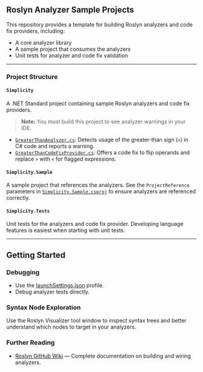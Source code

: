 
## Roslyn Analyzer Sample Projects

This repository provides a template for building Roslyn analyzers and code fix providers, including:

- A core analyzer library
- A sample project that consumes the analyzers
- Unit tests for analyzer and code fix validation

---

### Project Structure

#### `Simplicity`
A .NET Standard project containing sample Roslyn analyzers and code fix providers.

> **Note:** You must build this project to see analyzer warnings in your IDE.

- [`GreaterThanAnalyzer.cs`](Analyzers/GreaterThan/GreaterThanAnalyzer.cs): Detects usage of the greater-than sign (`>`) in C# code and reports a warning.
- [`GreaterThanCodeFixProvider.cs`](Analyzers/GreaterThan/GreaterThanCodeFixProvider.cs): Offers a code fix to flip operands and replace `>` with `<` for flagged expressions.

#### `Simplicity.Sample`
A sample project that references the analyzers. See the `ProjectReference` parameters in [`Simplicity.Sample.csproj`](../Simplicity.Sample/Simplicity.Sample.csproj) to ensure analyzers are referenced correctly.

#### `Simplicity.Tests`
Unit tests for the analyzers and code fix provider. Developing language features is easiest when starting with unit tests.

---

## Getting Started

### Debugging
- Use the [launchSettings.json](Properties/launchSettings.json) profile.
- Debug analyzer tests directly.

### Syntax Node Exploration
Use the Roslyn Visualizer tool window to inspect syntax trees and better understand which nodes to target in your analyzers.

### Further Reading
- [Roslyn GitHub Wiki](https://github.com/dotnet/roslyn/blob/main/docs/wiki/README.md) — Complete documentation on building and wiring analyzers.